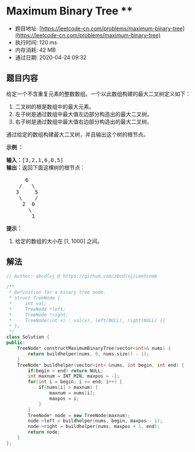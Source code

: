 # Maximum Binary Tree **
- 题目地址: [https://leetcode-cn.com/problems/maximum-binary-tree](https://leetcode-cn.com/problems/maximum-binary-tree)
- 执行时间: 120 ms
- 内存消耗: 42 MB
- 通过日期: 2020-04-24 09:32

## 题目内容
<p>给定一个不含重复元素的整数数组。一个以此数组构建的最大二叉树定义如下：</p>

<ol>
	<li>二叉树的根是数组中的最大元素。</li>
	<li>左子树是通过数组中最大值左边部分构造出的最大二叉树。</li>
	<li>右子树是通过数组中最大值右边部分构造出的最大二叉树。</li>
</ol>

<p>通过给定的数组构建最大二叉树，并且输出这个树的根节点。</p>



<p><strong>示例 ：</strong></p>

<pre><strong>输入：</strong>[3,2,1,6,0,5]
<strong>输出：</strong>返回下面这棵树的根节点：

      6
    /   \
   3     5
    \    / 
     2  0   
       \
        1
</pre>



<p><strong>提示：</strong></p>

<ol>
	<li>给定的数组的大小在 [1, 1000] 之间。</li>
</ol>


## 解法
```cpp
// Author: abcdlsj @ https://github.com/abcdlsj/Leetcode

/**
 * Definition for a binary tree node.
 * struct TreeNode {
 *     int val;
 *     TreeNode *left;
 *     TreeNode *right;
 *     TreeNode(int x) : val(x), left(NULL), right(NULL) {}
 * };
 */
class Solution {
public:
    TreeNode* constructMaximumBinaryTree(vector<int>& nums) {
        return buildhelper(nums, 0, nums.size() - 1);
    }
    TreeNode* buildhelper(vector<int> &nums, int begin, int end) {
        if(begin > end) return NULL;
        int maxnum = INT_MIN, maxpos = -1;
        for(int i = begin; i <= end; i++) {
            if(nums[i] > maxnum) {
                maxnum = nums[i];
                maxpos = i;
            }
        }
        TreeNode* node = new TreeNode(maxnum);
        node->left = buildhelper(nums, begin, maxpos - 1);
        node->right = buildhelper(nums, maxpos + 1, end);
        return node;
    }
};

```